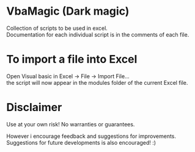 # VbaMagic (Dark magic)

Collection of scripts to be used in excel.\
Documentation for each individual script is in the comments of each file.

# To import a file into Excel
Open Visual basic in Excel -> File -> Import File...\
the script will now appear in the modules folder of the current Excel file.

# Disclaimer
Use at your own risk! No warranties or guarantees. 

However i encourage feedback and suggestions for improvements.\
Suggestions for future developments is also encouraged! :)
